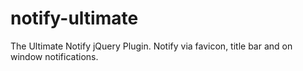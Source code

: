 notify-ultimate
===============

The Ultimate Notify jQuery Plugin. Notify via favicon, title bar and on window notifications.

